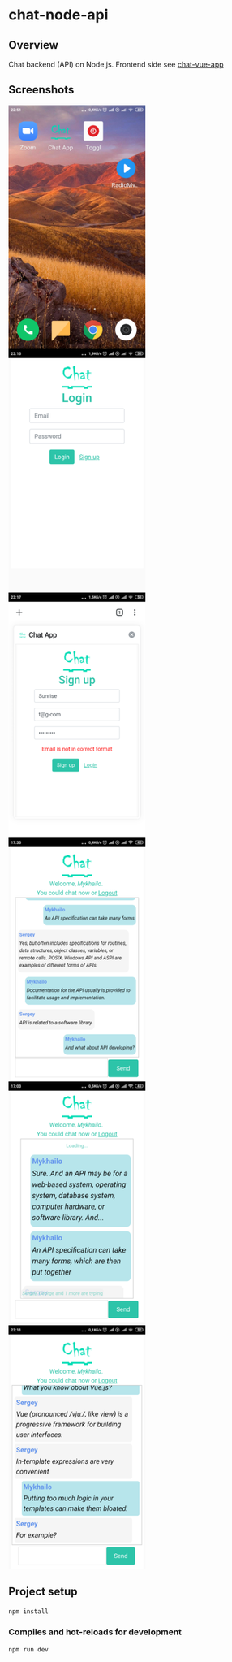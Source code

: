 # chat-node-api

## Overview
Chat backend (API) on Node.js. Frontend side see [chat-vue-app](https://github.com/user4i/chat-vue-app)

## Screenshots
<img width="270" src="/readme/Screenshot_1.png?raw=true" align="left" >
<img width="270" src="/readme/Screenshot_2.png?raw=true" align="left">
<img width="270" src="/readme/Screenshot_3.png?raw=true">
<img width="270" src="/readme/Screenshot_4.png?raw=true" align="left">
<img width="270" src="/readme/Screenshot_6.png?raw=true" align="left">
<img width="270" src="/readme/Screenshot_5.png?raw=true">

## Project setup
```
npm install
```

### Compiles and hot-reloads for development
```
npm run dev
```
